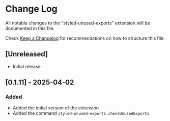 # Change Log

All notable changes to the "styled-unused-exports" extension will be documented in this file.

Check [Keep a Changelog](http://keepachangelog.com/) for recommendations on how to structure this file.

## [Unreleased]

- Initial release

## [0.1.11] - 2025-04-02 

### Added

- Added the initial version of the extension
- Added the command `styled-unused-exports.checkUnusedExports`